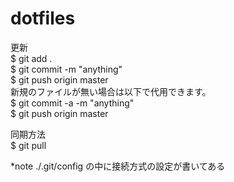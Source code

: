 # dotfiles

更新<br>
$ git add .<br>
$ git commit -m "anything"<br>
$ git push origin master<br>
新規のファイルが無い場合は以下で代用できます。<br>
$ git commit -a -m "anything"<br>
$ git push origin master<br>

同期方法<br>
$ git pull<br>

*note
./.git/config
の中に接続方式の設定が書いてある
